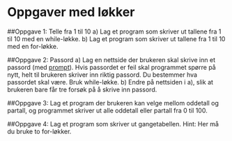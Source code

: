 # Oppgaver med løkker

##Oppgave 1: Telle fra 1 til 10
a) Lag et program som skriver ut tallene fra 1 til 10 med en while-løkke.
b) Lag et program som skriver ut tallene fra 1 til 10 med en for-løkke.

##Oppgave 2: Passord
a) Lag en nettside der brukeren skal skrive inn et passord (med [prompt](https://developer.mozilla.org/en-US/docs/Web/API/Window/prompt)). Hvis passordet er feil skal programmet spørre på nytt, helt til brukeren skriver inn riktig passord. Du bestemmer hva passordet skal være. Bruk while-løkke.
b) Endre på nettsiden i a), slik at brukeren bare får tre forsøk på å skrive inn passord.

##Oppgave 3: 
Lag et program der brukeren kan velge mellom oddetall og partall, og programmet skriver ut alle oddetall eller partall fra 0 til 100.

##Oppgave 4: 
Lag et program som skriver ut gangetabellen. Hint: Her må du bruke to for-løkker.

